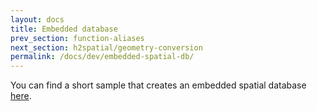 ```yaml
---
layout: docs
title: Embedded database
prev_section: function-aliases
next_section: h2spatial/geometry-conversion
permalink: /docs/dev/embedded-spatial-db/
---
```


You can find a short sample that creates an embedded spatial database
[here](https://github.com/irstv/orbisgis-samples/tree/master/demoh2gis).
